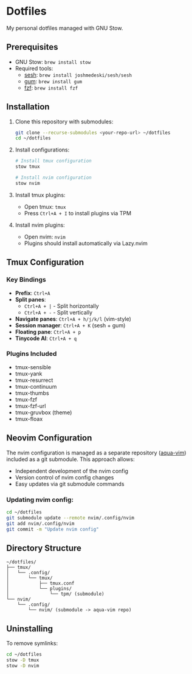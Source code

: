 # Dotfiles

My personal dotfiles managed with GNU Stow.

## Prerequisites

- GNU Stow: `brew install stow`
- Required tools:
  - [sesh](https://github.com/joshmedeski/sesh): `brew install joshmedeski/sesh/sesh`
  - [gum](https://github.com/charmbracelet/gum): `brew install gum`
  - [fzf](https://github.com/junegunn/fzf): `brew install fzf`

## Installation

1. Clone this repository with submodules:
   ```bash
   git clone --recurse-submodules <your-repo-url> ~/dotfiles
   cd ~/dotfiles
   ```

2. Install configurations:
   ```bash
   # Install tmux configuration
   stow tmux
   
   # Install nvim configuration  
   stow nvim
   ```

3. Install tmux plugins:
   - Open tmux: `tmux`
   - Press `Ctrl+A + I` to install plugins via TPM

4. Install nvim plugins:
   - Open nvim: `nvim`
   - Plugins should install automatically via Lazy.nvim

## Tmux Configuration

### Key Bindings

- **Prefix**: `Ctrl+A`
- **Split panes**: 
  - `Ctrl+A + |` - Split horizontally
  - `Ctrl+A + -` - Split vertically
- **Navigate panes**: `Ctrl+A + h/j/k/l` (vim-style)
- **Session manager**: `Ctrl+A + K` (sesh + gum)
- **Floating pane**: `Ctrl+A + p`
- **Tinycode AI**: `Ctrl+A + q`

### Plugins Included

- tmux-sensible
- tmux-yank
- tmux-resurrect
- tmux-continuum
- tmux-thumbs
- tmux-fzf
- tmux-fzf-url
- tmux-gruvbox (theme)
- tmux-floax

## Neovim Configuration

The nvim configuration is managed as a separate repository ([aqua-vim](https://github.com/abisov/aqua-vim)) included as a git submodule. This approach allows:
- Independent development of the nvim config
- Version control of nvim config changes
- Easy updates via git submodule commands

### Updating nvim config:
```bash
cd ~/dotfiles
git submodule update --remote nvim/.config/nvim
git add nvim/.config/nvim
git commit -m "Update nvim config"
```

## Directory Structure

```
~/dotfiles/
├── tmux/
│   └── .config/
│       └── tmux/
│           ├── tmux.conf
│           └── plugins/
│               └── tpm/ (submodule)
└── nvim/
    └── .config/
        └── nvim/ (submodule -> aqua-vim repo)
```

## Uninstalling

To remove symlinks:
```bash
cd ~/dotfiles
stow -D tmux
stow -D nvim
```